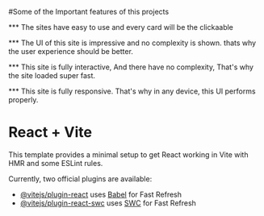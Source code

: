 #Some of the Important features of this projects

*** The sites have easy to use and every card will be the clickaable

*** The  UI of this site is impressive and no complexity is shown. thats why the user experience should be better.

*** This site is fully interactive, And there have no complexity, That's why the site loaded super fast.

*** This site is fully responsive. That's why in any device, this UI performs properly.




# React + Vite

This template provides a minimal setup to get React working in Vite with HMR and some ESLint rules.

Currently, two official plugins are available:

- [@vitejs/plugin-react](https://github.com/vitejs/vite-plugin-react/blob/main/packages/plugin-react/README.md) uses [Babel](https://babeljs.io/) for Fast Refresh
- [@vitejs/plugin-react-swc](https://github.com/vitejs/vite-plugin-react-swc) uses [SWC](https://swc.rs/) for Fast Refresh
